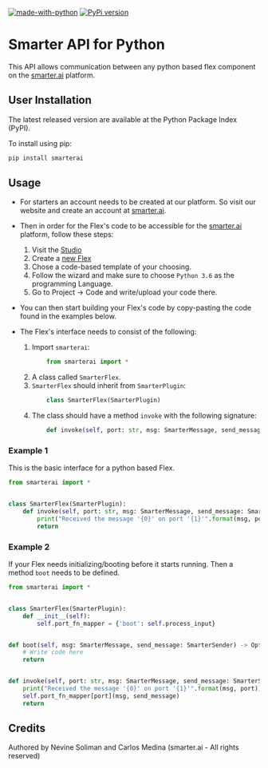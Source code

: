[![made-with-python](https://img.shields.io/badge/Made%20with-Python-1f425f.svg)](https://www.python.org/)
[![PyPi version](https://badgen.net/pypi/v/pip/)](https://pypi.org/project/pip/)

# Smarter API for Python

This API allows communication between any python based flex component on the [smarter.ai](https://www.smarter.ai/)
platform.

## User Installation

The latest released version are available at the Python Package Index (PyPI).

To install using pip:

```bash
pip install smarterai
```

## Usage

- For starters an account needs to be created at our platform. So visit our website and create an account
  at [smarter.ai](https://www.smarter.ai/).

- Then in order for the Flex's code to be accessible for the [smarter.ai](https://www.smarter.ai/) platform, follow
  these steps:
    1. Visit the [Studio](https://studio.smarter.ai/digital_twin)
    2. Create a [new Flex](https://studio.smarter.ai/digital_twin/newArtifact)
    3. Chose a code-based template of your choosing.
    4. Follow the wizard and make sure to choose ```Python 3.6``` as the programming Language.
    5. Go to Project -> Code and write/upload your code there.

- You can then start building your Flex's code by copy-pasting the code found in the examples below.

- The Flex's interface needs to consist of the following:
    1. Import ```smarterai```:
        ```python
            from smarterai import *
        ```
    2. A class called ```SmarterFlex```.
    2. ```SmarterFlex``` should inherit from ```SmarterPlugin```:
        ```python
            class SmarterFlex(SmarterPlugin)
        ```
    3. The class should have a method ```invoke``` with the following signature:
        ```python
            def invoke(self, port: str, msg: SmarterMessage, send_message: SmarterSender) -> Optional[SmarterMessage]
        ```

### Example 1

This is the basic interface for a python based Flex.

```python
from smarterai import *


class SmarterFlex(SmarterPlugin):
    def invoke(self, port: str, msg: SmarterMessage, send_message: SmarterSender) -> Optional[SmarterMessage]:
        print("Received the message '{0}' on port '{1}'".format(msg, port))
        return
```

### Example 2

If your Flex needs initializing/booting before it starts running. Then a method ```boot``` needs to be defined.

```python
from smarterai import *


class SmarterFlex(SmarterPlugin):
    def __init__(self):
        self.port_fn_mapper = {'boot': self.process_input}


def boot(self, msg: SmarterMessage, send_message: SmarterSender) -> Optional[SmarterMessage]:
    # Write code here
    return


def invoke(self, port: str, msg: SmarterMessage, send_message: SmarterSender) -> Optional[SmarterMessage]:
    print("Received the message '{0}' on port '{1}'".format(msg, port))
    self.port_fn_mapper[port](msg, send_message)
    return
```

## Credits

Authored by Nevine Soliman and Carlos Medina (smarter.ai - All rights reserved)
